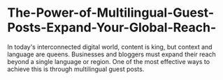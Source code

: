 # The-Power-of-Multilingual-Guest-Posts-Expand-Your-Global-Reach-
In today's interconnected digital world, content is king, but context and language are queens. Businesses and bloggers must expand their reach beyond a single language or region. One of the most effective ways to achieve this is through multilingual guest posts. 
